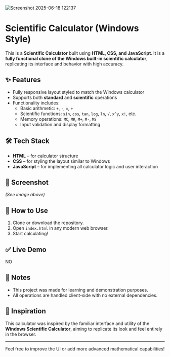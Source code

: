 ![Screenshot 2025-06-18 122137](https://github.com/user-attachments/assets/7e63c0d9-a021-4e20-b145-5a4f3d9d468c)

# Scientific Calculator (Windows Style)

This is a **Scientific Calculator** built using **HTML, CSS, and JavaScript**. It is a **fully functional clone of the Windows built-in scientific calculator**, replicating its interface and behavior with high accuracy.

## ✨ Features

- Fully responsive layout styled to match the Windows calculator
- Supports both **standard** and **scientific** operations
- Functionality includes:
  - Basic arithmetic: `+`, `-`, `×`, `÷`
  - Scientific functions: `sin`, `cos`, `tan`, `log`, `ln`, `√`, `x^y`, `x!`, etc.
  - Memory operations: `MC`, `MR`, `M+`, `M-`, `MS`
  - Input validation and display formatting

## 🛠️ Tech Stack

- **HTML** – for calculator structure
- **CSS** – for styling the layout similar to Windows
- **JavaScript** – for implementing all calculator logic and user interaction

## 📸 Screenshot

*(See image above)*

## 🚀 How to Use

1. Clone or download the repository.
2. Open `index.html` in any modern web browser.
3. Start calculating!

## ✅ Live Demo
NO

## 📌 Notes

- This project was made for learning and demonstration purposes.
- All operations are handled client-side with no external dependencies.

## 🧠 Inspiration

This calculator was inspired by the familiar interface and utility of the **Windows Scientific Calculator**, aiming to replicate its look and feel entirely in the browser.

---

Feel free to improve the UI or add more advanced mathematical capabilities!

